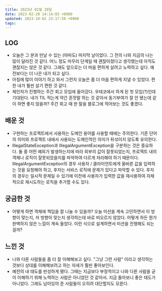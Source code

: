 ```yaml
---
title: 2023년 02월 20일
date: 2023-02-20 14:14:03 +0900
updated: 2023-10-02 23:17:50 +0900
tags: 
---
```

## LOG
- 오늘은 그 분과 만날 수 있는 (아마도) 마지막 날이었다. 그 전의 나와 지금의 나는 많이 달라진 것 같다. 어느 정도 마무리 단계일 때 괜찮아졌다고 생각했는데 아직도 괜찮지는 않은 것 같다. 그래도 앞으로는 더 마음 편하게 살려고 노력하고 싶다. 예전보다는 더 나은 내가 되고 싶다.
- 아침에 많이 이야기 하고 와서 그런지 오늘은 좀 더 마음 편하게 지낼 수 있었다. 편한 내가 훨씬 살기 편한 것 같다.
- 체인저가 진행하는 주간 회고 모임에 들어갔다. 우테코에서 하게 된 첫 모임(?)인데 기대된다. 내가 TIL 적는게 약간 혼잣말 하는 것 같아서 동기부여가 잘 안 됐는데 같이 하면 좋지 않을까? 주간 회고 때 한 말을 블로그에 적어보는 것도 좋겠다.
## 배운 것
- 구현하는 프로젝트에서 사용하는 도메인 용어를 사용할 때에는 주의한다. 기존 단어의 의미와 프로젝트 내에서 사용되는 도메인적인 의미가 뒤섞이지 않도록 유의한다.
- IllegalStateException과 IllegalArgumentException을 구분하는 것은 중요하다. 둘 중 어떤 예외가 발생하는지에 따라 외부의 값이 잘못되었는지, 프로젝트 내의 객체나 로직이 잘못되었을지를 파악하여 다르게 처리해야 하기 때문이다. IllegalArgumentException의 경우 사용자 / 클라이언트에게 올바른 값을 입력하는 것을 요청해야 하고, 후자는 서비스 로직에 문제가 있다고 파악할 수 있다. 후자의 경우는 일시적 문제일 수 있기에 이전에 사용자가 입력한 값을 재사용하여 자체적으로 재시도하는 로직을 추가할 수도 있다.
## 궁금한 것
- 어떻게 하면 객체에 책임을 잘 나눌 수 있을까? 오늘 미션을 계속 고민하면서 이 방향이 맞는지, 저 방향이 맞는지 생각하는데 바로 떠오르지 않았다. 어떻게 하든 뭔가 완벽하지 않은 느낌이 계속 들었다. 이런 식으로 설계하면서 미션을 진행해도 되는걸까?
## 느낀 것
- 나와 다른 사람들을 좀 더 잘 이해해보고 싶다. "그냥 그런 사람" 이라고 생각하는 것보다 상대를 이해해보려고 하는 자세가 훨씬 좋아보인다.
- 예전의 내 태도를 반성하게 됐다. 그때는 지금보다 부정적이고 나와 다른 사람을 굳이 이해하기 위해 노력하는 사람은 아니었던 것 같아서. 지금 돌아보니 좋은 태도가 아니었다. 그래도 남아있어 준 사람들이 오히려 대단할지도 모른다.
